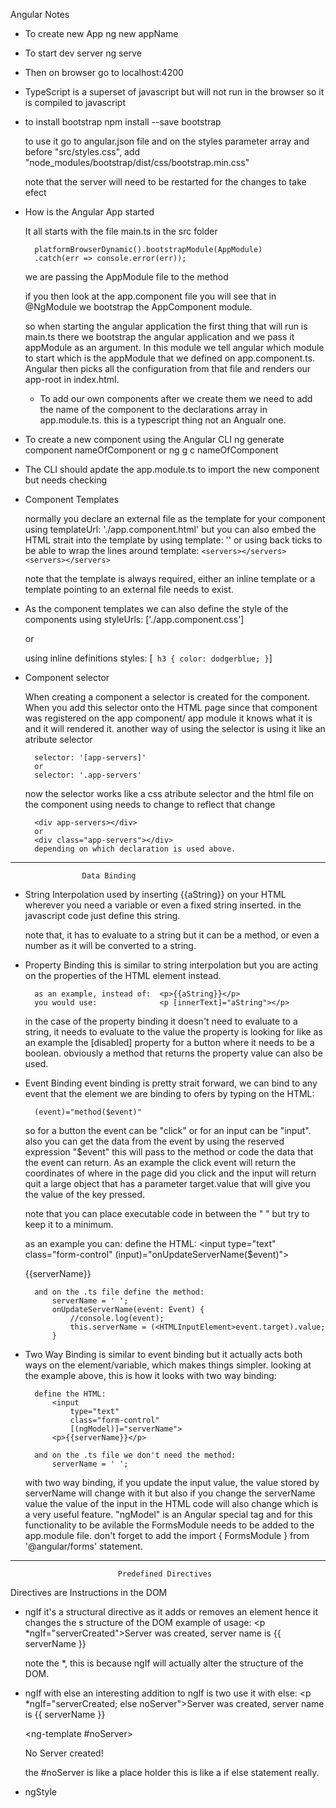 Angular Notes

- To create new App 
    ng new appName

- To start dev server
    ng serve

- Then on browser go to
    localhost:4200

- TypeScript is a superset of javascript but will not run in the browser
so it is compiled to javascript

- to install bootstrap
    npm install --save bootstrap

    to use it
        go to angular.json file and on the styles parameter array 
        and before "src/styles.css",
        add "node_modules/bootstrap/dist/css/bootstrap.min.css"

    note that the server will need to be restarted for the changes to take efect

- How is the Angular App started

    It all starts with the file main.ts in the src folder

        platformBrowserDynamic().bootstrapModule(AppModule)
        .catch(err => console.error(err));
    we are passing the AppModule file to the method

    if you then look at the app.component file you will see that 
    in @NgModule we bootstrap the AppComponent module.

    so when starting the angular application the first thing that will run
    is main.ts there we bootstrap the angular application and we pass it 
    appModule as an argument. In this module we tell angular which module to start
    which is the appModule that we defined on app.component.ts.
    Angular then picks all the configuration from that file and renders our app-root
    in index.html.

    - To add our own components after we create them we need to add the name of the component
    to the declarations array in app.module.ts. this is a typescript thing not an Angualr one.


- To create a new component using the Angular CLI
    ng generate component nameOfComponent
    or
    ng g c nameOfComponent

- The CLI should apdate the app.module.ts to import the new component but needs checking

- Component Templates

    normally you declare an external file as the template for your component using
        templateUrl: './app.component.html'
    but you can also embed the HTML strait into the template by using
        template: '<servers></servers><servers></servers>'
    or
    using back ticks to be able to wrap the lines around
        template: 
        `<servers></servers>
        <servers></servers>`

    note that the template is always required, either an inline template or a template 
    pointing to an external file needs to exist.

- As the component templates we can also define the style of the components using
    styleUrls: ['./app.component.css']

    or

    using inline definitions
    styles: [`
        h3 {
        color: dodgerblue;
        }`]


- Component selector

    When creating a component a selector is created for the component. When you 
    add this selector onto the HTML page since that component was registered on the
    app component/ app module it knows what it is and it will rendered it.
    another way of using the selector is using it like an atribute selector

        selector: '[app-servers]'
        or
        selector: '.app-servers'

    now the selector works like a css atribute selector and the html file on the component
    using needs to change to reflect that change

        <div app-servers></div>
        or
        <div class="app-servers"></div>
        depending on which declaration is used above.

----------------------------------------------------------------------------------------------------
                    Data Binding

- String Interpolation
    used by inserting {{aString}} on your HTML wherever you need a variable or even a 
    fixed string inserted. in the javascript code just define this string.

    note that, it has to evaluate to a string but it can be a method, or even a number as it
    will be converted to a string.

- Property Binding
    this is similar to string interpolation but you are acting on the properties of the
    HTML element instead.

        as an example, instead of:  <p>{{aString}}</p> 
        you would use:              <p [innerText]="aString"></p>

    in the case of the property binding it doesn't need to evaluate to a string,
    it needs to evaluate to the value the property is looking for like as an example
    the [disabled] property for a button where it needs to be a boolean. obviously
    a method that returns the property value can also be used.

- Event Binding
    event binding is pretty strait forward, we can bind to any event that the element
    we are binding to ofers by typing on the HTML: 
        
        (event)="method($event)"
    
    so for a button the event can be "click" or for an input can be "input".
    also you can get the data from the event by using the reserved expression "$event"
    this will pass to the method or code the data that the event can return. As an example
    the click event will return the coordinates of where in the page did you click and the
    input will return quit a large object that has a parameter target.value that will give
    you the value of the key pressed.

    note that you can place executable code in between the " " but try to keep it to a minimum.

    as an example you can:
        define the HTML:
            <input
                type="text"
                class="form-control"
                (input)="onUpdateServerName($event)">
            <p>{{serverName}}</p>

        and on the .ts file define the method:
            serverName = ' ';
            onUpdateServerName(event: Event) {
                //console.log(event);
                this.serverName = (<HTMLInputElement>event.target).value;
            }


- Two Way Binding
    is similar to event binding but it actually acts both ways on the element/variable,
    which makes things simpler.
    looking at the example above, this is how it looks with two way binding:

        define the HTML:
            <input
                type="text"
                class="form-control"
                [(ngModel)]="serverName">
            <p>{{serverName}}</p>

        and on the .ts file we don't need the method:
            serverName = ' ';

    with two way binding, if you update the input value, the value stored by 
    serverName will change with it but also if you change the serverName value the 
    value of the input in the HTML code will also change which is a very useful feature.
    "ngModel" is an Angular special tag and for this functionality to be avilable the 
    FormsModule needs to be added to the app.module file. don't forget to add the 
    import { FormsModule } from '@angular/forms' statement.

----------------------------------------------------------------------------------------------

                            Predefined Directives

Directives are Instructions in the DOM

- ngIf
    it's a structural directive as it adds or removes an element hence it changes the s
    structure of the DOM 
    example of usage:
        <p *ngIf="serverCreated">Server was created, server name is {{ serverName }}</p>
    
    note the *, this is because ngIf will actually alter the structure of the DOM.

- ngIf with else
    an interesting addition to ngIf is two use it with else:
        <p *ngIf="serverCreated; else noServer">Server was created, server name is {{ serverName }}</p>
        <ng-template #noServer>
        <p>No Server created!</p>
        </ng-template> 

    the #noServer is like a place holder
    this is like a if else statement really.

- ngStyle





            
         








    

 
















